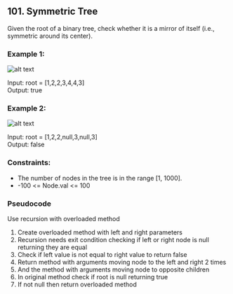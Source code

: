## 101. Symmetric Tree
Given the root of a binary tree, check whether it is a mirror of itself (i.e., symmetric around its center).

### Example 1:
![alt text][image1]

[image1]: https://assets.leetcode.com/uploads/2021/02/19/symtree1.jpg "Image 1"

Input: root = [1,2,2,3,4,4,3]\
Output: true

### Example 2:
![alt text][image2]

[image2]: https://assets.leetcode.com/uploads/2021/02/19/symtree2.jpg "Image 2"

Input: root = [1,2,2,null,3,null,3]\
Output: false

### Constraints:
- The number of nodes in the tree is in the range [1, 1000].
- -100 <= Node.val <= 100

### Pseudocode
Use recursion with overloaded method
1. Create overloaded method with left and right parameters
2. Recursion needs exit condition checking if left or right node is null returning they are equal
3. Check if left value is not equal to right value to return false
4. Return method with arguments moving node to the left and right 2 times
5. And the method with arguments moving node to opposite children
6. In original method check if root is null returning true
7. If not null then return overloaded method